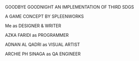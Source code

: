 GOODBYE GOODNIGHT
AN IMPLEMENTATION OF THIRD SDGS

A GAME CONCEPT BY SPLEENWORKS

Me as DESIGNER & WRITER

AZKA FARIDI as PROGRAMMER

ADNAN AL QADRI as VISUAL ARTIST

ARCHIE PH SINAGA as QA ENGINEER
